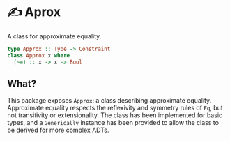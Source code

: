# ✍️  Aprox

A class for approximate equality.

```haskell
type Approx :: Type -> Constraint
class Approx x where
  (~=) :: x -> x -> Bool
```

## What?

This package exposes `Approx`: a class describing approximate equality.
Approximate equality respects the reflexivity and symmetry rules of `Eq`, but
not transitivity or extensionality. The class has been implemented for basic
types, and a `Generically` instance has been provided to allow the class to be
derived for more complex ADTs.
